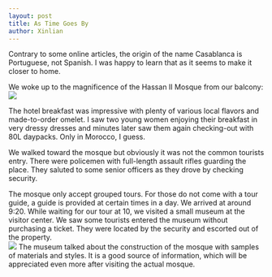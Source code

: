```yaml
---
layout: post
title: As Time Goes By
author: Xinlian
---
```


Contrary to some online articles, the origin of the name Casablanca is Portuguese, not Spanish.  I was happy to learn that as it seems to make it closer to home.

We woke up to the magnificence of the Hassan II Mosque from our balcony:
![](https://live.staticflickr.com/65535/48994190018_f16d64cc46_z.jpg)

The hotel breakfast was impressive with plenty of various local flavors and made-to-order omelet.  I saw two young women enjoying their breakfast in  very dressy dresses and minutes later saw them again checking-out with 80L daypacks.  Only in Morocco, I guess.

We walked toward the mosque but obviously it was not the common tourists entry.  There were policemen with full-length assault rifles guarding the place.  They saluted to some senior officers as they drove by checking security.

The mosque only accept grouped tours.  For those do not come with a tour guide, a guide is provided at certain times in a day.  We arrived at around 9:20.  While waiting for our tour at 10, we visited a small museum at the visitor center.  We saw some tourists entered the museum without purchasing a ticket.  They were located by the security and escorted out of the property.  
![](https://live.staticflickr.com/65535/48999486281_2bc176b5a1_z.jpg)
The museum talked about the construction of the mosque with samples of materials and styles.  It is a good source of information, which will be appreciated even more after visiting the actual mosque.
